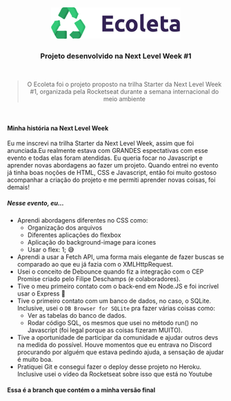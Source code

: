 <h1 align="center">
  <img width="300px" src="public/assets/logo.svg"/>
</h1>

<h3 align="center">
  Projeto desenvolvido na Next Level Week #1
</h3>

<br />

<blockquote align="center">
  O Ecoleta foi o projeto proposto na trilha Starter da Next Level Week #1, organizada pela Rocketseat durante a semana internacional do meio ambiente
</blockquote> <br/>


#### Minha história na Next Level Week
Eu me inscrevi na trilha Starter da Next Level Week, assim que foi anunciada.Eu realmente estava com GRANDES espectativas com esse evento e todas elas foram atendidas.
Eu queria focar no Javascript e aprender novas abordagens ao fazer um projeto. Quando entrei no evento já tinha boas noções de HTML, CSS e Javascript, então foi muito gostoso acompanhar a criação do projeto e me permiti aprender novas coisas, foi demais!

##### Nesse evento, eu...
<ul>
  <li>Aprendi abordagens diferentes no CSS como:
    <ul>
      <li>Organização dos arquivos</li>
      <li>Diferentes aplicações do flexbox</li>
      <li>Aplicação do background-image para icones</li>
      <li>Usar o flex: 1; 😅</li>
    </ul>
  </li>

  <li>Aprendi a usar a Fetch API, uma forma mais elegante de fazer buscas se comparado ao que eu já fazia com o XMLHttpRequest.</li>

  <li>Usei o conceito de Debounce quando fiz a integração com o CEP Promise criado pelo Filipe Deschamps (e colaboradores).</li>

  <li>Tive o meu primeiro contato com o back-end em Node.JS e foi incrível usar o Express 🤩</li>

  <li>Tive o primeiro contato com um banco de dados, no caso, o SQLite. Inclusive, usei o <code>DB Browser for SQLite</code> pra fazer várias coisas como:
    <ul>
      <li>Ver as tabelas do banco de dados.</li>
      <li>Rodar código SQL, os mesmos que usei no método run() no Javascript (foi legal porque as coisas fizeram MUITO).</li>
    </ul>
  </li>

  <li>Tive a oportunidade de participar da comunidade e ajudar outros devs na medida do possível. Houve momentos que eu entrava no Discord procurando por alguém que estava pedindo ajuda, a sensação de ajudar é muito boa.</li>

  <li>Pratiquei Git e consegui fazer o deploy desse projeto no Heroku. Inclusive usei o vídeo da Rocketseat sobre isso que está no Youtube</li>
</ul>

<h4>Essa é a branch que contém o a minha versão final</h4>